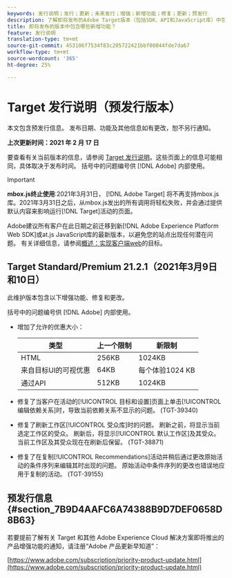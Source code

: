 ```yaml
---
keywords: 发行说明；发行；更新；未来发行；增强；新增功能；修复；更新；预发行
description: 了解即将发布的Adobe Target版本（包括SDK、API和JavaScript库）中包含的新功能、增强和修复。
title: 即将发布的版本中包含哪些新增功能？
feature: 发行说明
translation-type: tm+mt
source-git-commit: 453106f7534f83c205722421bbf00044fde7da67
workflow-type: tm+mt
source-wordcount: '365'
ht-degree: 25%

---
```



# Target 发行说明（预发行版本）

本文包含预发行信息。 发布日期、功能及其他信息如有更改，恕不另行通知。

**上次更新时间：2021 年 2 月 17 日**

要查看有关当前版本的信息，请参阅 [Target 发行说明](release-notes.md)。这些页面上的信息可能相同，具体取决于发布时间。 括号中的问题编号供 [!DNL Adobe] 内部使用。

>[!IMPORTANT]
>
>**mbox.js终止使用**:2021年3月31日， [!DNL Adobe Target] 将不再支持mbox.js库。2021年3月31日之后，从mbox.js发出的所有调用将轻松失败，并会通过提供默认内容来影响运行[!DNL Target]活动的页面。
>
>Adobe建议所有客户在此日期之前迁移到新[!DNL Adobe Experience Platform Web SDK]或at.js JavaScript库的最新版本，以避免您的站点出现任何潜在问题。 有关详细信息，请参阅[概述：实现客户端web](/help/c-implementing-target/c-implementing-target-for-client-side-web/implement-target-for-client-side-web.md)的目标。

## Target Standard/Premium 21.2.1（2021年3月9日和10日）

此维护版本包含以下增强功能、修复和更改。

括号中的问题编号供 [!DNL Adobe] 内部使用。

* 增加了允许的优惠大小：

   | 类型 | 上一个限制 | 新限制 |
   | --- | --- | --- |
   | HTML | 256KB | 1024KB |
   | 来自目标UI的可视优惠 | 64KB | 每个体验1024 KB |
   | 通过API | 512KB | 1024KB |

* 修复了当客户在活动的[!UICONTROL 目标和设置]页面上单击[!UICONTROL 编辑依赖关系]时，导致当前依赖关系不显示的问题。 (TGT-39340)
* 修复了刷新工作区[!UICONTROL 受众库]时的问题。 刷新之前，将显示当前选定工作区的受众。 刷新后，将显示[!UICONTROL 默认工作区]及其受众。 当前工作区及其受众现在在刷新后保留。 (TGT-38871)
* 修复了在复制[!UICONTROL Recommendations]活动并稍后通过更改原始活动的条件序列来编辑其时出现的问题。 原始活动中条件序列的更改也错误地应用于复制的活动。 (TGT-39155)

## 预发行信息 {#section_7B9D4AAFC6A74388B9D7DEF0658D8B63}

若要提前了解有关 Target 和其他 Adobe Experience Cloud 解决方案即将推出的产品增强功能的通知，请注册“Adobe 产品更新早知道”：

[https://www.adobe.com/subscription/priority-product-update.html](https://www.adobe.com/subscription/priority-product-update.html)
